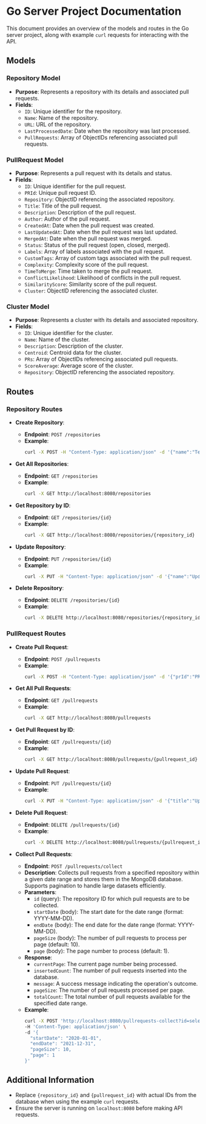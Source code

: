 # Go Server Project Documentation

This document provides an overview of the models and routes in the Go server project, along with example `curl` requests for interacting with the API.

## Models

### Repository Model

- **Purpose**: Represents a repository with its details and associated pull requests.
- **Fields**:
  - `ID`: Unique identifier for the repository.
  - `Name`: Name of the repository.
  - `URL`: URL of the repository.
  - `LastProcessedDate`: Date when the repository was last processed.
  - `PullRequests`: Array of ObjectIDs referencing associated pull requests.

### PullRequest Model

- **Purpose**: Represents a pull request with its details and status.
- **Fields**:
  - `ID`: Unique identifier for the pull request.
  - `PRId`: Unique pull request ID.
  - `Repository`: ObjectID referencing the associated repository.
  - `Title`: Title of the pull request.
  - `Description`: Description of the pull request.
  - `Author`: Author of the pull request.
  - `CreatedAt`: Date when the pull request was created.
  - `LastUpdatedAt`: Date when the pull request was last updated.
  - `MergedAt`: Date when the pull request was merged.
  - `Status`: Status of the pull request (open, closed, merged).
  - `Labels`: Array of labels associated with the pull request.
  - `CustomTags`: Array of custom tags associated with the pull request.
  - `Complexity`: Complexity score of the pull request.
  - `TimeToMerge`: Time taken to merge the pull request.
  - `ConflictLikelihood`: Likelihood of conflicts in the pull request.
  - `SimilarityScore`: Similarity score of the pull request.
  - `Cluster`: ObjectID referencing the associated cluster.

### Cluster Model

- **Purpose**: Represents a cluster with its details and associated repository.
- **Fields**:
  - `ID`: Unique identifier for the cluster.
  - `Name`: Name of the cluster.
  - `Description`: Description of the cluster.
  - `Centroid`: Centroid data for the cluster.
  - `PRs`: Array of ObjectIDs referencing associated pull requests.
  - `ScoreAverage`: Average score of the cluster.
  - `Repository`: ObjectID referencing the associated repository.

## Routes

### Repository Routes

- **Create Repository**:
  - **Endpoint**: `POST /repositories`
  - **Example**:
    ```bash
    curl -X POST -H "Content-Type: application/json" -d '{"name":"TestRepo","url":"http://testrepo.com"}' http://localhost:8080/repositories
    ```

- **Get All Repositories**:
  - **Endpoint**: `GET /repositories`
  - **Example**:
    ```bash
    curl -X GET http://localhost:8080/repositories
    ```

- **Get Repository by ID**:
  - **Endpoint**: `GET /repositories/{id}`
  - **Example**:
    ```bash
    curl -X GET http://localhost:8080/repositories/{repository_id}
    ```

- **Update Repository**:
  - **Endpoint**: `PUT /repositories/{id}`
  - **Example**:
    ```bash
    curl -X PUT -H "Content-Type: application/json" -d '{"name":"UpdatedRepo","url":"http://updatedrepo.com"}' http://localhost:8080/repositories/{repository_id}
    ```

- **Delete Repository**:
  - **Endpoint**: `DELETE /repositories/{id}`
  - **Example**:
    ```bash
    curl -X DELETE http://localhost:8080/repositories/{repository_id}
    ```

### PullRequest Routes

- **Create Pull Request**:
  - **Endpoint**: `POST /pullrequests`
  - **Example**:
    ```bash
    curl -X POST -H "Content-Type: application/json" -d '{"prId":"PR123","repository":"{repository_id}","title":"Test PR","author":"TestUser"}' http://localhost:8080/pullrequests
    ```

- **Get All Pull Requests**:
  - **Endpoint**: `GET /pullrequests`
  - **Example**:
    ```bash
    curl -X GET http://localhost:8080/pullrequests
    ```

- **Get Pull Request by ID**:
  - **Endpoint**: `GET /pullrequests/{id}`
  - **Example**:
    ```bash
    curl -X GET http://localhost:8080/pullrequests/{pullrequest_id}
    ```

- **Update Pull Request**:
  - **Endpoint**: `PUT /pullrequests/{id}`
  - **Example**:
    ```bash
    curl -X PUT -H "Content-Type: application/json" -d '{"title":"Updated PR","author":"UpdatedUser"}' http://localhost:8080/pullrequests/{pullrequest_id}
    ```

- **Delete Pull Request**:
  - **Endpoint**: `DELETE /pullrequests/{id}`
  - **Example**:
    ```bash
    curl -X DELETE http://localhost:8080/pullrequests/{pullrequest_id}
    ```

- **Collect Pull Requests**:
  - **Endpoint**: `POST /pullrequests/collect`
  - **Description**: Collects pull requests from a specified repository within a given date range and stores them in the MongoDB database. Supports pagination to handle large datasets efficiently.
  - **Parameters**:
    - `id` (query): The repository ID for which pull requests are to be collected.
    - `startDate` (body): The start date for the date range (format: YYYY-MM-DD).
    - `endDate` (body): The end date for the date range (format: YYYY-MM-DD).
    - `pageSize` (body): The number of pull requests to process per page (default: 10).
    - `page` (body): The page number to process (default: 1).
  - **Response**:
    - `currentPage`: The current page number being processed.
    - `insertedCount`: The number of pull requests inserted into the database.
    - `message`: A success message indicating the operation's outcome.
    - `pageSize`: The number of pull requests processed per page.
    - `totalCount`: The total number of pull requests available for the specified date range.
  - **Example**:
    ```bash
    curl -X POST 'http://localhost:8080/pullrequests-collect?id=selectedRepo' \
    -H 'Content-Type: application/json' \
    -d '{
      "startDate": "2020-01-01",
      "endDate": "2021-12-31",
      "pageSize": 10,
      "page": 1
    }'

## Additional Information

- Replace `{repository_id}` and `{pullrequest_id}` with actual IDs from the database when using the example `curl` requests.
- Ensure the server is running on `localhost:8080` before making API requests.
